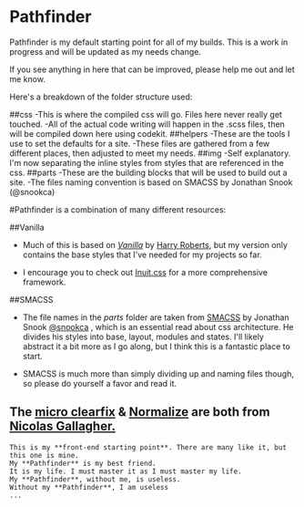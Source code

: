 # Pathfinder

Pathfinder is my default starting point for all of my builds. This is a work in progress and will be updated as my needs change.

If you see anything in here that can be improved, please help me out and let me know. 

Here's a breakdown of the folder structure used:

##css
	-This is where the compiled css will go. Files here never really get touched.
	-All of the actual code writing will happen in the .scss files, then will be compiled down here using codekit.
##helpers
 	-These are the tools I use to set the defaults for a site.
 	-These files are gathered from a few different places, then adjusted to meet my needs.
##img
	-Self explanatory. I'm now separating the inline styles from styles that are referenced in the css.
##parts
	-These are the building blocks that will be used to build out a site.
	-The files naming convention is based on SMACSS by Jonathan Snook (@snookca)

#Pathfinder is a combination of many different resources:

##Vanilla
 - Much of this is based on [_Vanilla_](http://github.com/csswizardry/vanilla) by [Harry Roberts](https://github.com/csswizardry), but my version only contains the base styles that I've needed for my projects so far. 
 
  - I encourage you to check out [Inuit.css](https://github.com/csswizardry/inuit.css) for a more comprehensive framework.

##SMACSS
 - The file names in the _parts_ folder are taken from [SMACSS](http://smacss.com/) by Jonathan Snook [@snookca](http:www.twitter.com/snookca) , which is an essential read about css architecture. He divides his styles into base, layout, modules and states. I'll likely abstract it a bit more as I go along, but I think this is a fantastic place to start.

 - SMACSS is much more than simply dividing up and naming files though, so please do yourself a favor and read it.

## The [micro clearfix](http://nicolasgallagher.com/micro-clearfix-hack/) & [Normalize](https://github.com/necolas/normalize.css) are both from [Nicolas Gallagher.](https://github.com/necolas)


	This is my **front-end starting point**. There are many like it, but this one is mine.
	My **Pathfinder** is my best friend.
	It is my life. I must master it as I must master my life.
	My **Pathfinder**, without me, is useless.
	Without my **Pathfinder**, I am useless
	...